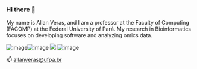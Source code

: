 ### Hi there 👋

My name is Allan Veras, and I am a professor at the Faculty of Computing (FACOMP) at the Federal University of Pará. My research in Bioinformatics focuses on developing software and analyzing omics data.

![image](https://github.com/allanverasce/allanverasce/assets/25986290/33d4bb04-ecbd-4a8e-8b1c-bdd5d89d14a3)![image](https://github.com/allanverasce/allanverasce/assets/25986290/2d42a2fc-ddf0-46db-a2d5-0a2a9c04ff5c) <img src="https://img.shields.io/badge/Java-F7DF1E?style=for-the-badge&logo=java&logoColor=black"> 
![image](https://github.com/allanverasce/allanverasce/assets/25986290/fa13cbe4-6b29-438e-8236-8aef4c8af452)




📫 allanveras@ufpa.br

<!--
**allanverasce/allanverasce** is a ✨ _special_ ✨ repository because its `README.md` (this file) appears on your GitHub profile.


